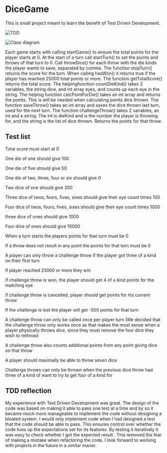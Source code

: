 # DiceGame

This is small project meant to learn the benefit of Test Driven Development.

![TDD](https://raw.githubusercontent.com/sirasmu/DiceGame/master/TestDrivenDevelopment.PNG)

![Class diagram](https://raw.githubusercontent.com/sirasmu/DiceGame/master/UML.PNG)

Each game starts with calling startGame() to ensure the total points for the player starts at 0. At the start of a turn call startTurn() to set the points and throws of that turn to 0.  Call throwDice() for each throw with the die kinds the player wants to save, separated by comma. The function stopTurn() returns the score for the turn.  When calling hasWon() it returns true if the player has reached 25000 total points or more. The function getTotalScore() returns the total score.  The helpingfunction countDieKind() takes 2 variables, the string dice, and int array eyes, and counts up each eye in the string.  The helping function calcPointForDie() takes an int array and returns the points. This is will be needed when calculating points dice thrown. The function saveThrow() takes an int array and saves the dice thrown last turn, used for the next turn. The function challengeThrow() takes 2 variables, an int and a string. The int is dieKind and is the number the player is throwing for, and the string is the list of dice thrown. Returns the points for that throw. 

## Test list 

Total score must start at 0 
 
One die of one should give 100 
 
One die of five should give 50 
 
One die of two, three, four or six should give 0 
 
Two dice of one should give 200 
 
Three dice of twos, fours, fives, sixes should give their eye count times 100 
 
Four dice of twos, fours, fives, sixes should give their eye count times 1000 
 
three dice of ones should give 1000 
 
Four dice of ones should give 10000 
 
When a turn starts the players points for that turn must be 0 
 
If a throw does not result in any point the points for that turn must be 0 
 
A player can only throw a challenge throw if the player got three of a kind on their first turn 
 
If player reached 25000 or more they win 
 
if challenge throw is won, the player should get 4 of a kind points for the matching eye 
 
if challenge throw is cancelled, player should get points for his current throw 
 
If the challenge is lost the player will get -500 points for that turn 
 
A challenge throw can only be called once per player turn (We decided that the challenge throw only works once as that makes the most sense when a player physically throws dice, since they must remove the four dice they wish to rethrow) 
 
A challenge throw also counts additional points from any point giving dice on that throw 
 
A player should maximally be able to throw seven dice 
 
Challenge throws can only be thrown when the previous dice throw had three of a kind of want to try to get four of a kind for 

## TDD reflection

My experience with Test Driven Development was great. The design of the code was based on making it able to pass one test at a time and by so it became much more manageable to implement the code without designing a bloated system. I would only implement code when I had designed a test that the code should be able to pass. This ensures control over whether the code lives up the expectations set for its features. By testing it iteratively it was easy to check whether I got the expected result . This removed the fear of making a mistake when refactoring the code. I look forward to working with projects in the future in a similar manor.
